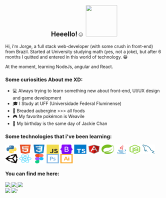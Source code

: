
<!--
**jorgeaugustocarvalho/jorgeaugustocarvalho** is a ✨ _special_ ✨ repository because its `README.md` (this file) appears on your GitHub profile.

Here are some ideas to get you started:

- 🔭 I’m currently working on ...
- 🌱 I’m currently learning ...
- 👯 I’m looking to collaborate on ...
- 🤔 I’m looking for help with ...
- 💬 Ask me about ...
- 📫 How to reach me: ...
- 😄 Pronouns: ...
- ⚡ Fun fact: ...
-->
<h2 align="center">Heeello!☺ <img src="https://media.giphy.com/media/vSeKFfeEWwN6E/giphy.gif" width="100" height="100"></h2>

Hi, i'm Jorge, a full stack web-developer (with some crush in front-end) from Brazil. Started at University studying math (yes, not a joke), but after 6 months I quitted and entered in this world of technology. :grin:

At the moment, learning NodeJs, angular and React.

### Some curiosities About me XD:

* :computer: Always trying to learn something new about front-end, UI/UX design and game development
* :mortar_board: I Study at UFF (Universidade Federal Fluminense) 
* :eggplant: Breaded aubergine >>> all foods​
* :video_game: My favorite pokémon is Weavile 
* :facepunch: My birthday is the same day of Jackie Chan  	

### Some technologies that i've been learning:

<div style="display: inline_block">
  <img align="center" height="30" width="40" src="https://raw.githubusercontent.com/devicons/devicon/master/icons/python/python-original.svg" />
  <img align="center" height="30" width="40" src="https://raw.githubusercontent.com/devicons/devicon/master/icons/html5/html5-original.svg" />
  <img align="center" height="30" width="40" src="https://raw.githubusercontent.com/devicons/devicon/master/icons/css3/css3-original.svg" /> 
  <img align="center" height="30" width="40" src="https://raw.githubusercontent.com/devicons/devicon/master/icons/javascript/javascript-original.svg" />
  <img align="center" height="30" width="40" src="https://raw.githubusercontent.com/devicons/devicon/master/icons/bootstrap/bootstrap-original.svg" />  
  <img align="center" height="30" width="40" src="https://raw.githubusercontent.com/devicons/devicon/master/icons/typescript/typescript-original.svg" />
  <img align="center" height="30" width="40" src="https://raw.githubusercontent.com/devicons/devicon/master/icons/angularjs/angularjs-original.svg" />
  <img align="center" height="30" width="40" src="https://raw.githubusercontent.com/devicons/devicon/master/icons/spring/spring-original.svg" />
  <img align="center" height="30" width="40" src="https://raw.githubusercontent.com/devicons/devicon/master/icons/java/java-original.svg" />
  <img align="center" height="30" width="40" src="https://raw.githubusercontent.com/devicons/devicon/master/icons/nodejs/nodejs-original.svg" />
  <img align="center" height="30" width="40" src="https://raw.githubusercontent.com/devicons/devicon/master/icons/mysql/mysql-original.svg" />
  <img align="center" height="30" width="40" src="https://raw.githubusercontent.com/devicons/devicon/master/icons/unity/unity-original.svg" />
  <img align="center" height="30" width="40" src="https://raw.githubusercontent.com/devicons/devicon/master/icons/react/react-original.svg" />
    <img align="center" height="30" width="40" src="https://raw.githubusercontent.com/devicons/devicon/master/icons/figma/figma-original.svg" />
  <img align="center" height="30" width="40" src="https://raw.githubusercontent.com/devicons/devicon/master/icons/photoshop/photoshop-line.svg" />
  <img align="center" height="30" width="40" src="https://raw.githubusercontent.com/devicons/devicon/master/icons/illustrator/illustrator-line.svg" />
</div>

### You can find me here:

<div>
  <a href="https://www.linkedin.com/in/jorge-augusto-a225621a4/" target="_blank">
    <img src="https://img.shields.io/badge/LinkedIn-0077B5?style=for-the-badge&logo=linkedin&logoColor=white" target="_blank">
  </a>
  <a href = "mailto:javgccarvalho@gmail.com">
    <img src="https://img.shields.io/badge/Gmail-D14836?style=for-the-badge&logo=gmail&logoColor=white" target="_blank">
  </a>
  <a href="https://instagram.com/jorge_carvalho00/?hl=pt-br" target="_blank">
    <img src="https://img.shields.io/badge/Instagram-E4405F?style=for-the-badge&logo=instagram&logoColor=white" target="_blank">
  </a>
</div>

<div>
        <img height="150" src="https://github-readme-stats.vercel.app/api/top-langs/?username=jorgeaugustocarvalho&layout=compact&bg_color=000000&title_color=9ACD32&text_color=228B22">
        <img height="150" src="https://github-readme-stats.vercel.app/api?username=jorgeaugustocarvalho&title_color=9ACD32&bg_color=000000&text_color=228B22">'
</div>
